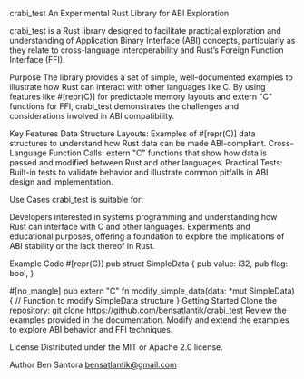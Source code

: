 crabi_test
An Experimental Rust Library for ABI Exploration

crabi_test is a Rust library designed to facilitate practical exploration and understanding of Application Binary Interface (ABI) concepts, particularly as they relate to cross-language interoperability and Rust’s Foreign Function Interface (FFI).

Purpose
The library provides a set of simple, well-documented examples to illustrate how Rust can interact with other languages like C. By using features like #[repr(C)] for predictable memory layouts and extern "C" functions for FFI, crabi_test demonstrates the challenges and considerations involved in ABI compatibility.

Key Features
Data Structure Layouts: Examples of #[repr(C)] data structures to understand how Rust data can be made ABI-compliant. Cross-Language Function Calls: extern "C" functions that show how data is passed and modified between Rust and other languages. Practical Tests: Built-in tests to validate behavior and illustrate common pitfalls in ABI design and implementation.

Use Cases
crabi_test is suitable for:

Developers interested in systems programming and understanding how Rust can interface with C and other languages. Experiments and educational purposes, offering a foundation to explore the implications of ABI stability or the lack thereof in Rust.

Example Code
#[repr(C)]
pub struct SimpleData {
    pub value: i32,
    pub flag: bool,
}

#[no_mangle]
pub extern "C" fn modify_simple_data(data: *mut SimpleData) {
    // Function to modify SimpleData structure
}
Getting Started
Clone the repository: git clone https://github.com/bensatlantik/crabi_test Review the examples provided in the documentation. Modify and extend the examples to explore ABI behavior and FFI techniques.

License
Distributed under the MIT or Apache 2.0 license.

Author
Ben Santora bensatlantik@gmail.com
